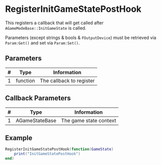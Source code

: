 # RegisterInitGameStatePostHook

This registers a callback that will get called after `AGameModeBase::InitGameState` is called.

Parameters (except strings & bools & `FOutputDevice`) must be retrieved via `Param:Get()` and set via `Param:Set()`.

## Parameters

| # | Type | Information |
|---|------|-------------|
| 1 | function | The callback to register |

## Callback Parameters

| # | Type | Information |
|---|------|-------------|
| 1 | AGameStateBase | The game state context |

## Example

```lua
RegisterInitGameStatePostHook(function(GameState)
    print("InitGameStatePostHook")
end)
```